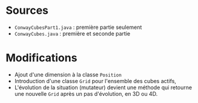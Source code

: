# Sources

- `ConwayCubesPart1.java` : première partie seulement
- `ConwayCubes.java` : première et seconde partie

# Modifications

- Ajout d'une dimension à la classe `Position`
- Introduction d'une classe `Grid` pour l'ensemble des cubes actifs,
- L'évolution de la situation (mutateur) devient une méthode qui retourne
une nouvelle `Grid` après un pas d'évolution, en 3D ou 4D.


